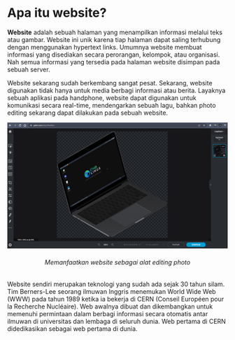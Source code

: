 # Apa itu website?
<b>Website</b> adalah sebuah halaman yang menampilkan informasi melalui teks atau gambar. Website ini unik karena tiap halaman dapat saling terhubung dengan menggunakan hypertext links. Umumnya website membuat informasi yang disediakan secara perorangan, kelompok, atau organisasi. Nah semua informasi yang tersedia pada halaman website disimpan pada sebuah server.<br/>

Website sekarang sudah berkembang sangat pesat. Sekarang, website digunakan tidak hanya untuk media berbagi informasi atau berita. Layaknya sebuah aplikasi pada handphone, website dapat digunakan untuk komunikasi secara real-time, mendengarkan sebuah lagu, bahkan photo editing sekarang dapat dilakukan pada sebuah website.

![screenshot](https://github.com/adyuta447/learn-html-css/blob/main/Introduction/img/2022-03-02_16-45.png)
<h6 align="center">Memanfaatkan website sebagai alat editing photo</h6>

Website sendiri merupakan teknologi yang sudah ada sejak 30 tahun silam. Tim Berners-Lee seorang ilmuwan Inggris menemukan World Wide Web (WWW) pada tahun 1989 ketika ia bekerja di CERN (Conseil Européen pour la Recherche Nucléaire). Web awalnya dibuat dan dikembangkan untuk memenuhi permintaan dalam berbagi informasi secara otomatis antar ilmuwan di universitas dan lembaga di seluruh dunia. Web pertama di CERN didedikasikan sebagai web pertama di dunia.
